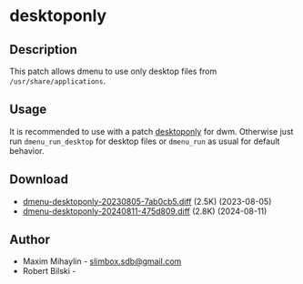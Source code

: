 desktoponly
===========

Description
-----------
This patch allows dmenu to use only desktop files from `/usr/share/applications`.

Usage
-----
It is recommended to use with a patch [desktoponly](https://dwm.suckless.org/patches/desktoponly/) for dwm. Otherwise just run `dmenu_run_desktop` for desktop files or `dmenu_run` as usual for default behavior.

Download
--------
* [dmenu-desktoponly-20230805-7ab0cb5.diff](dmenu-desktoponly-20230805-7ab0cb5.diff) (2.5K) (2023-08-05)
* [dmenu-desktoponly-20240811-475d809.diff](dmenu-desktoponly-20240811-475d809.diff) (2.8K) (2024-08-11)

Author
------
* Maxim Mihaylin - <slimbox.sdb@gmail.com>
* Robert Bilski - <robert at rbilski com>

